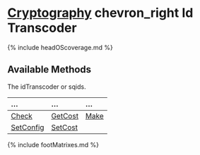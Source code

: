 # [Cryptography](https://reglue4go.github.io/cryptography/ 'Cryptography') <span class="material-symbols-outlined"> chevron_right </span> Id Transcoder

{% include headOScoverage.md %}

## Available Methods

The idTranscoder or sqids.

| &#8230;                 | &#8230;             | &#8230;       |
| :---------------------- | :------------------ | :------------ |
| [Check](#check)         | [GetCost](#getcost) | [Make](#make) |
| [SetConfig](#setconfig) | [SetCost](#setcost) |               |

{% include footMatrixes.md %}
